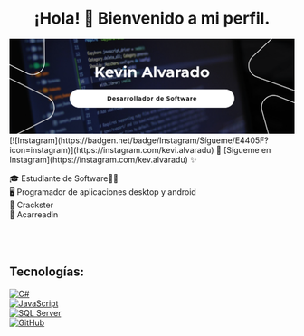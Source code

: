 <div align="center">
<h1 align="center">¡Hola! 👋 Bienvenido a mi perfil.</h1>
</div>
<img src="https://github.com/KevinAalvarado/KevinAalvarado/blob/main/banner.png">
</br>
[![Instagram](https://badgen.net/badge/Instagram/Sígueme/E4405F?icon=instagram)](https://instagram.com/kevi.alvaradu)
🔗 [Sígueme en Instagram](https://instagram.com/kev.alvaradu) ✨

🎓 Estudiante de Software👨‍🎓</br>
🖥️ Programador de aplicaciones desktop y android</br>
🏐 Crackster </br>
🎠 Acarreadin </br>
</br>
</br>
</br>

## Tecnologías:

[![C#](https://img.shields.io/badge/C%20Sharp-FA7343?style=for-the-badge&logo=Csharp&logoColor=white&labelColor=101010)]()
</br>
[![JavaScript](https://img.shields.io/badge/JavaScrip-009848?style=for-the-badge&logo=kotlin&logoColor=white&labelColor=101010)]()
</br>
[![SQL Server](https://img.shields.io/badge/SQLServer-CC2927?style=for-the-badge&logo=MicrosoftSQLServer&logoColor=white&labelColor=101010)]()
</br>
[![GitHub](https://img.shields.io/badge/GitHUb-FC6D26?style=for-the-badge&logo=GitHUb&logoColor=white&labelColor=101010)]()
